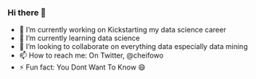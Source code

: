 ### Hi there 👋


- 🔭 I’m currently working on Kickstarting my data science career
- 🌱 I’m currently learning data science
- 👯 I’m looking to collaborate on everything data especially data mining
- 📫 How to reach me: On Twitter, @cheifowo
- ⚡ Fun fact: You Dont Want To Know 😄
